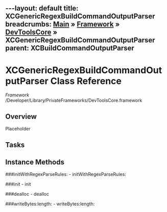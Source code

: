 ---layout: default
title: XCGenericRegexBuildCommandOutputParser
breadcrumbs: <a href="/index.html">Main</a> &raquo; <a href="/Frameworks.html">Framework</a> &raquo; <a href="/Frameworks/DevToolsCore.html">DevToolsCore</a> &raquo; XCGenericRegexBuildCommandOutputParser
parent: XCBuildCommandOutputParser 
---
# XCGenericRegexBuildCommandOutputParser Class Reference

*Framework* /Developer/Library/PrivateFrameworks/DevToolsCore.framework

## Overview

Placeholder

## Tasks

## Instance Methods

<a name="-initWithRegexParseRules:"></a>
###initWithRegexParseRules:
    - initWithRegexParseRules:

<a name="-init"></a>
###init
    - init

<a name="-dealloc"></a>
###dealloc
    - dealloc

<a name="-writeBytes:length:"></a>
###writeBytes:length:
    - writeBytes:length:

